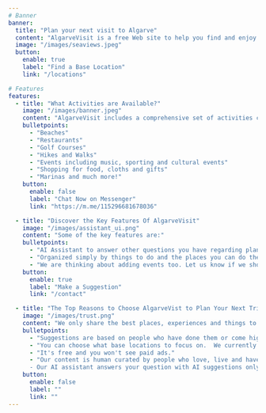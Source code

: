 ```yaml
---
# Banner
banner:
  title: "Plan your next visit to Algarve"
  content: "AlgarveVisit is a free Web site to help you find and enjoy the best that Algarve has to offer."
  image: "/images/seaviews.jpeg"
  button:
    enable: true
    label: "Find a Base Location"
    link: "/locations"

# Features
features:
  - title: "What Activities are Available?"
    image: "/images/banner.jpeg"
    content: "AlgarveVisit includes a comprehensive set of activities curated by people who love and have experienced Algarve.  Things to to are described so that everything you need to know about experiencing an activities is available in your prefered locations."
    bulletpoints:
      - "Beaches"
      - "Restaurants"
      - "Golf Courses"
      - "Hikes and Walks"
      - "Events including music, sporting and cultural events"
      - "Shopping for food, cloths and gifts"
      - "Marinas and much more!"
    button:
      enable: false
      label: "Chat Now on Messenger"
      link: "https://m.me/115296681678036"

  - title: "Discover the Key Features Of AlgarveVisit"
    image: "/images/assistant_ui.png"
    content: "Some of the key features are:"
    bulletpoints:
      - "AI Assistant to answer other questions you have regarding planning your event to the Algarve."
      - "Organized simply by things to do and the places you can do them at."
      - "We are thinking about adding events too. Let us know if we should or if you would like to see something else."
    button:
      enable: true
      label: "Make a Suggestion"
      link: "/contact"

  - title: "The Top Reasons to Choose AlgarveVist to Plan Your Next Trip"
    image: "/images/trust.png"
    content: "We only share the best places, experiences and things to do."
    bulletpoints:
      - "Suggestions are based on people who have done them or come highly recommended from people we trust."
      - "You can choose what base locations to focus on.  We currently only support Carvoeiro and plan on adding more locations soon.  Let us know which one you would like us to add next."
      - "It's free and you won't see paid ads."
      - "Our content is human curated by people who love, live and have visited Algarve Portugal.  
      - Our AI assistant answers your question with AI suggestions only if we couldn't find a human curated suggestion to your area of interest."
    button:
      enable: false
      label: ""
      link: ""
---
```

